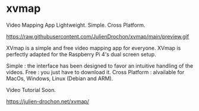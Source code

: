 # xvmap
Video Mapping App
Lightweight. Simple. Cross Platform.

https://raw.githubusercontent.com/JulienDrochon/xvmap/main/preview.gif

XVmap is a simple and free video mapping app for everyone. 
XVmap is perfectly adapted for the Raspberry Pi 4's dual screen setup.

Simple : the interface has been designed to favor an intuitive handling of the videos.
Free : you just have to download it.
Cross Platform : alvailable for MacOs, Windows, Linux (Debian and ARM).

Video Tutorial Soon.

https://julien-drochon.net/xvmap/
